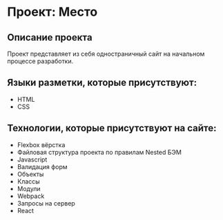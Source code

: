 # Проект: Место

## Описание проекта
Проект представляет из себя одностраничный сайт на начальном процессе разработки. 


## Языки разметки, которые присутствуют:

- HTML
- CSS

## Технологии, которые присутствуют на сайте:

- Flexbox вёрстка
- Файловая структура проекта по правилам Nested БЭМ
- Javascript
- Валидация форм
- Объекты
- Классы
- Модули
- Webpack
- Запросы на сервер
- React
